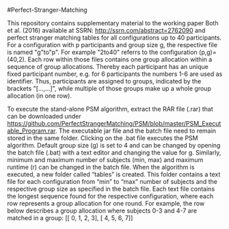 #Perfect-Stranger-Matching

This repository contains supplementary material to the working paper Both et al. (2016) available at SSRN: http://ssrn.com/abstract=2762090 and perfect stranger matching tables for all configurations up to 40 participants. For a configuration with p participants and group size g, the respective file is named "g"to"p". For example "2to40" referrs to the configuration (p,g)=(40,2). Each row within those files contains one group allocation within a sequence of group allocations. Thereby each participant has an unique fixed participant number, e.g. for 6 participants the numbers 1-6 are used as identifier. Thus, participants are assigned to groups, indicated by the brackets "[...,...]", while multiple of those groups make up a whole group allocation (in one row).

To execute the stand-alone PSM algorithm, extract the RAR file (.rar) that can be downloaded under https://github.com/PerfectStrangerMatching/PSM/blob/master/PSM_Executable_Program.rar. The executable jar file and the batch file need to remain stored in the same folder. Clicking on the .bat file executes the PSM algorithm. Default group size (g) is set to 4 and can be changed by opening the batch file (.bat) with a text editor and changing the value for g. Similarly, minimum and maximum number of subjects (min, max) and maximum runtime (r) can be changed in the batch file. When the algorithm is executed, a new folder called “tables” is created. This folder contains a text file for each configuration from “min” to “max” number of subjects and the respective group size as specified in the batch file. Each text file contains the longest sequence found for the respective configuration, where each row represents a group allocation for one round. For example, the row below describes a group allocation where subjects 0-3 and 4-7 are matched in a group: [[ 0,  1,  2,  3], [ 4,  5,  6,  7]]

